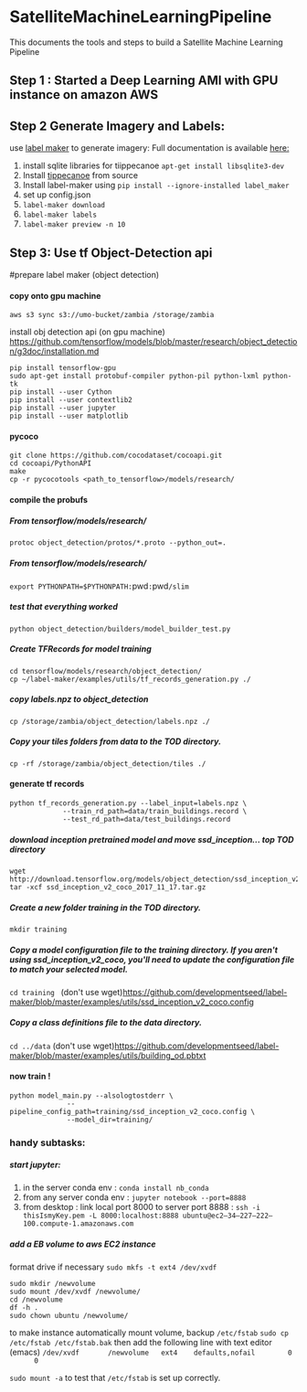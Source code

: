 # SatelliteMachineLearningPipeline

This documents the tools and steps to build a Satellite Machine Learning Pipeline

## Step 1 : Started a Deep Learning AMI with GPU instance on amazon AWS

## Step 2 Generate Imagery and Labels:

use [label maker](https://github.com/developmentseed/label-maker) to generate imagery:
Full documentation is available [here:](http://devseed.com/label-maker/)
1) install sqlite libraries for tiippecanoe `apt-get install libsqlite3-dev`
2) Install [tippecanoe](https://github.com/mapbox/tippecanoe) from source
3) Install label-maker using `pip install --ignore-installed label_maker`
4) set up config.json
5) `label-maker download`
6) `label-maker labels`
7) `label-maker preview -n 10`

## Step 3:  Use tf Object-Detection api 
#prepare label maker (object detection) 
#### copy onto gpu machine
`aws s3 sync s3://umo-bucket/zambia /storage/zambia`

install obj detection api (on gpu machine)
https://github.com/tensorflow/models/blob/master/research/object_detection/g3doc/installation.md

``` 
pip install tensorflow-gpu
sudo apt-get install protobuf-compiler python-pil python-lxml python-tk
pip install --user Cython
pip install --user contextlib2
pip install --user jupyter
pip install --user matplotlib 
```

#### pycoco 
```
git clone https://github.com/cocodataset/cocoapi.git
cd cocoapi/PythonAPI
make
cp -r pycocotools <path_to_tensorflow>/models/research/
```

#### compile the probufs 
##### From tensorflow/models/research/
`protoc object_detection/protos/*.proto --python_out=.`

##### From tensorflow/models/research/
`export PYTHONPATH=$PYTHONPATH:`pwd`:`pwd`/slim`

##### test that everything worked
`python object_detection/builders/model_builder_test.py`


##### Create TFRecords for model training
```
cd tensorflow/models/research/object_detection/
cp ~/label-maker/examples/utils/tf_records_generation.py ./
```
##### copy labels.npz to object_detection
`cp /storage/zambia/object_detection/labels.npz ./`
##### Copy your   tiles folders from data to the TOD directory.
`cp -rf /storage/zambia/object_detection/tiles ./`


#### generate tf records
```
python tf_records_generation.py --label_input=labels.npz \
             --train_rd_path=data/train_buildings.record \
             --test_rd_path=data/test_buildings.record
```
##### download inception pretrained model and move ssd_inception... top TOD directory
```
wget http://download.tensorflow.org/models/object_detection/ssd_inception_v2_coco_2017_11_17.tar.gz
tar -xcf ssd_inception_v2_coco_2017_11_17.tar.gz
```
##### Create a new folder training in the TOD directory.
`mkdir training`


##### Copy a model configuration file to the training directory. If you aren't using ssd_inception_v2_coco, you'll need to update the configuration file to match your selected model.
`cd training `
(don't use wget)https://github.com/developmentseed/label-maker/blob/master/examples/utils/ssd_inception_v2_coco.config

##### Copy a class definitions file to the data directory.
`cd ../data`
(don't use wget)https://github.com/developmentseed/label-maker/blob/master/examples/utils/building_od.pbtxt

#### now train ! 
```
python model_main.py --alsologtostderr \
              --pipeline_config_path=training/ssd_inception_v2_coco.config \ 
              --model_dir=training/
```              
              


### handy subtasks: 
##### start jupyter:
1) in the server conda env : `conda install nb_conda`
2) from any server conda env : `jupyter notebook --port=8888`
3) from desktop : link local port 8000 to server port 8888 : `ssh -i thisIsmyKey.pem -L 8000:localhost:8888 ubuntu@ec2–34–227–222–100.compute-1.amazonaws.com`

##### add a EB volume to aws EC2 instance

format drive if necessary `sudo mkfs -t ext4 /dev/xvdf `
```
sudo mkdir /newvolume
sudo mount /dev/xvdf /newvolume/
cd /newvolume
df -h .
sudo chown ubuntu /newvolume/
```
to make instance automatically mount volume, backup `/etc/fstab` 
`sudo cp /etc/fstab /etc/fstab.bak`
then add the following line with text editor (emacs)
`/dev/xvdf       /newvolume   ext4    defaults,nofail        0       0`

`sudo mount -a` to test that `/etc/fstab`  is set up correctly.


